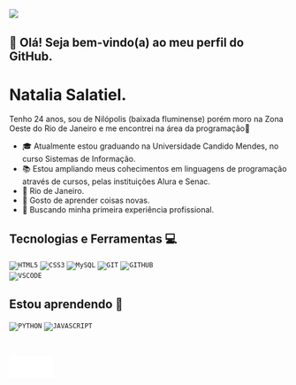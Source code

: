 <img width="1100em" src="https://i.giphy.com/media/v1.Y2lkPTc5MGI3NjExbWZ6cDB0dW4zNW5rajFlOGYzdDhlNWc3Njh5Z3phNmp5bjB0cTk1OSZlcD12MV9pbnRlcm5hbF9naWZfYnlfaWQmY3Q9Zw/XbbAajWqvmxoMA0i3q/giphy.gif"/>


## 👋 Olá! Seja bem-vindo(a) ao meu perfil do GitHub.
<h1 align="left"> Natalia Salatiel.</h1>

Tenho 24 anos, sou de Nilópolis (baixada fluminense) porém moro na Zona Oeste do Rio de Janeiro e me encontrei na área da programação💜

- :mortar_board: Atualmente estou graduando na Universidade Candido Mendes, no curso Sistemas de Informação.
- :books: Estou ampliando meus cohecimentos em linguagens de programação através de cursos, pelas instituições Alura e Senac.
- :pushpin: Rio de Janeiro.
- :dart: Gosto de aprender coisas novas.
- :mag_right: Buscando minha primeira experiência profissional.

## Tecnologias e Ferramentas :computer: 
<code><img  width="70px" src="https://cdn.jsdelivr.net/gh/devicons/devicon@latest/icons/html5/html5-original.svg" title="HTML5"/></code> 
<code><img  width="70px" src="https://cdn.jsdelivr.net/gh/devicons/devicon@latest/icons/css3/css3-original.svg"  title="CSS3"/></code> 
<code><img  width="70px" src="https://cdn.jsdelivr.net/gh/devicons/devicon@latest/icons/mysql/mysql-plain-wordmark.svg"  title="MySQL"/></code> 
<code><img  width="70px" src="https://cdn.jsdelivr.net/gh/devicons/devicon@latest/icons/git/git-plain-wordmark.svg"  title="GIT"/></code> 
<code><img  width="70px" src="https://cdn.jsdelivr.net/gh/devicons/devicon@latest/icons/github/github-original.svg"  title="GITHUB"/></code><code> <img width="70px"  src="https://cdn.jsdelivr.net/gh/devicons/devicon@latest/icons/vscode/vscode-original.svg"  title="VSCODE" /></code> 

## Estou aprendendo :brain:

<code><img   width="70px" src="https://cdn.jsdelivr.net/gh/devicons/devicon@latest/icons/python/python-original-wordmark.svg" title="PYTHON" /></code> 
<code><img   width="70px" src="https://cdn.jsdelivr.net/gh/devicons/devicon@latest/icons/javascript/javascript-plain.svg" title="JAVASCRIPT" /></code> 

</br>

  <a align="center" href="https://www.instagram.com/ntsalatiel" target="_blank"><img align="left" alt="Instagram" width="40px" src="https://github.com/Aakarsh-B/trying-repos/blob/master/insta.svg" />
  <a align="center"  href="https://www.linkedin.com/in/natalia-salatiel-desenvolvedora-web" target="_blank"><img align="left" alt="LinkedIn" width="40px" src="https://github.com/Aakarsh-B/trying-repos/blob/master/linkedin.svg" /></a>


